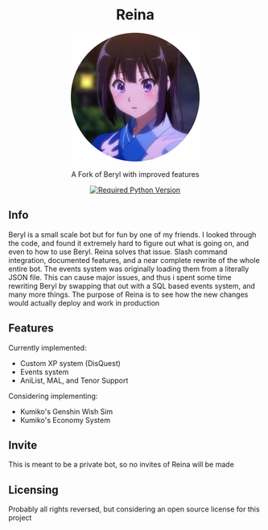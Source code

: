 <div align=center>

# Reina

![Reina](./Assets/reina-logo-resized.png)

A Fork of Beryl with improved features

[![Required Python Version](https://img.shields.io/badge/Python-3.10-blue?logo=python&logoColor=white)](https://github.com/No767/Reina/blob/dev/pyproject.toml)


<div align=left>

## Info

Beryl is a small scale bot but for fun by one of my friends. I looked through the code, and found it extremely hard to figure out what is going on, and even to how to use Beryl. Reina solves that issue. Slash command integration, documented features, and a near complete rewrite of the whole entire bot. The events system was originally loading them from a literally JSON file. This can cause major issues, and thus i spent some time rewriting Beryl by swapping that out with a SQL based events system, and many more things. The purpose of Reina is to see how the new changes would actually deploy and work in production

## Features

Currently implemented:

- Custom XP system (DisQuest)
- Events system
- AniList, MAL, and Tenor Support

Considering implementing:

- Kumiko's Genshin Wish Sim 
- Kumiko's Economy System

## Invite

This is meant to be a private bot, so no invites of Reina will be made

## Licensing

Probably all rights reversed, but considering an open source license for this project